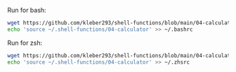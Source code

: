 
Run for bash:

```sh
wget https://github.com/kleber293/shell-functions/blob/main/04-calculator/04-calculator
echo 'source ~/.shell-functions/04-calculator' >> ~/.bashrc
```

Run for zsh:

```sh
wget https://github.com/kleber293/shell-functions/blob/main/04-calculator/04-calculator
echo 'source ~/.shell-functions/04-calculator' >> ~/.zhsrc
```
            
